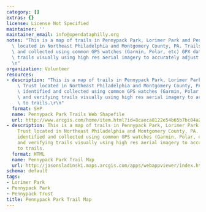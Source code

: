 ```yaml
---
category: []
extras: {}
license: License Not Specified
maintainer: ''
maintainer_email: info@opendataphilly.org
notes: "This is a map of trails in Pennypack Park, Lorimer Park and Pennypack Trust\
  \ located in Northeast Philadelphia and Montgomery County, PA. Trails were identified\
  \ and collected using common GPS watches (Garmin, Polar, etc) GPX data and verifying\
  \ trails visually using high res aerial imagery to accurately adjust to trails.\r\
  \n"
organization: Volunteer
resources:
- description: "This is a map of trails in Pennypack Park, Lorimer Park and Pennypack\
    \ Trust located in Northeast Philadelphia and Montgomery County, PA. Trails were\
    \ identified and collected using common GPS watches (Garmin, Polar, etc) GPX data\
    \ and verifying trails visually using high res aerial imagery to accurately adjust\
    \ to trails.\r\n"
  format: SHP
  name: Pennypack Park Trails Web Shapefile
  url: http://www.arcgis.com/home/item.html?id=8caeca8122e54b65b7bc04a24d3d0850#data
- description: This is a map of trails in Pennypack Park, Lorimer Park and Pennypack
    Trust located in Northeast Philadelphia and Montgomery County, PA. Trails were
    identified and collected using common GPS watches (Garmin, Polar, etc) GPX data
    and verifying trails visually using high res aerial imagery to accurately adjust
    to trails.
  format: HTML
  name: Pennypack Park Trail Map
  url: http://jasonsladinski.maps.arcgis.com/apps/webappviewer/index.html?id=8dd092b90db74fbdb71ffed204305fc0
schema: default
tags:
- Lorimer Park
- Pennypack Park
- Pennypack Trust
title: Pennypack Park Trail Map
---
```

